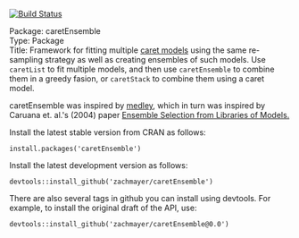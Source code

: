 [![Build Status](https://travis-ci.org/zachmayer/caretEnsemble.png?branch=master)](https://travis-ci.org/zachmayer/caretEnsemble)

Package: caretEnsemble    
Type: Package     
Title: Framework for fitting multiple [caret models](https://github.com/topepo/caret) using the same re-sampling strategy as well as creating ensembles of such models.  Use `caretList` to fit multiple models, and then use `caretEnsemble` to combine them in a greedy fasion, or `caretStack` to combine them using a caret model. 

caretEnsemble was inspired by [medley](https://github.com/mewo2/medley), which in turn was inspired by Caruana et. al.'s (2004) paper [Ensemble Selection from Libraries of Models.](http://www.cs.cornell.edu/~caruana/ctp/ct.papers/caruana.icml04.icdm06long.pdf)

Install the latest stable version from CRAN as follows:
```{R}
install.packages('caretEnsemble')
```

Install the latest development version as follows:
```{R}
devtools::install_github('zachmayer/caretEnsemble')
```

There are also several tags in github you can install using devtools.  For example, to install the original draft of the API, use:
```{R}
devtools::install_github('zachmayer/caretEnsemble@0.0')
```
